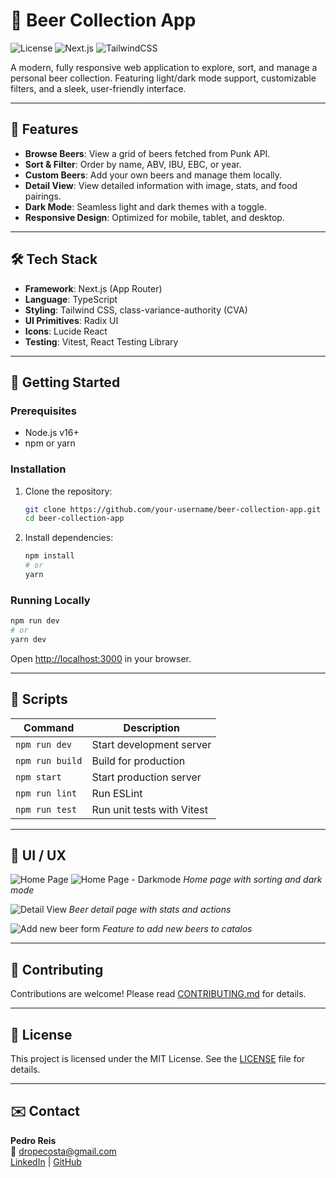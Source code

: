 # 🍺 Beer Collection App

![License](https://img.shields.io/badge/license-MIT-blue.svg)
![Next.js](https://img.shields.io/badge/Next.js-Typescript-blue)
![TailwindCSS](https://img.shields.io/badge/TailwindCSS-UI%20Framework-blue)

A modern, fully responsive web application to explore, sort, and manage a personal beer collection. Featuring light/dark mode support, customizable filters, and a sleek, user-friendly interface.

---

## 🚀 Features

- **Browse Beers**: View a grid of beers fetched from Punk API.
- **Sort & Filter**: Order by name, ABV, IBU, EBC, or year.
- **Custom Beers**: Add your own beers and manage them locally.
- **Detail View**: View detailed information with image, stats, and food pairings.
- **Dark Mode**: Seamless light and dark themes with a toggle.
- **Responsive Design**: Optimized for mobile, tablet, and desktop.

---

## 🛠️ Tech Stack

- **Framework**: Next.js (App Router)
- **Language**: TypeScript
- **Styling**: Tailwind CSS, class-variance-authority (CVA)
- **UI Primitives**: Radix UI
- **Icons**: Lucide React
- **Testing**: Vitest, React Testing Library

---

## 📝 Getting Started

### Prerequisites

- Node.js v16+
- npm or yarn

### Installation

1. Clone the repository:
   ```bash
   git clone https://github.com/your-username/beer-collection-app.git
   cd beer-collection-app
   ```
2. Install dependencies:
   ```bash
   npm install
   # or
   yarn
   ```

### Running Locally

```bash
npm run dev
# or
yarn dev
```
Open [http://localhost:3000](http://localhost:3000) in your browser.

---

## 🧪 Scripts

| Command           | Description                         |
|-------------------|-------------------------------------|
| `npm run dev`     | Start development server            |
| `npm run build`   | Build for production                |
| `npm start`       | Start production server             |
| `npm run lint`    | Run ESLint                          |
| `npm run test`    | Run unit tests with Vitest          |

---

## 📐 UI / UX
![Home Page](https://github.com/user-attachments/assets/a123f732-b508-4ba5-b84f-4438a8897ccb)
![Home Page - Darkmode](https://github.com/user-attachments/assets/a8f759cb-98f2-40e7-bd2c-6ffaebe73bb1)
*Home page with sorting and dark mode*  

![Detail View](https://github.com/user-attachments/assets/c1ae1993-6494-4176-9119-36904cf142ae)
*Beer detail page with stats and actions*

![Add new beer form](https://github.com/user-attachments/assets/efba3bda-a23a-419b-90dc-5d2073f5fdc9)
*Feature to add new beers to catalos*


---

## 🤝 Contributing

Contributions are welcome! Please read [CONTRIBUTING.md](CONTRIBUTING.md) for details.

---

## 📝 License

This project is licensed under the MIT License. See the [LICENSE](LICENSE) file for details.

---

## ✉️ Contact

**Pedro Reis**  
📧 dropecosta@gmail.com  
[LinkedIn](https://www.linkedin.com/in/dropecosta/) | [GitHub](https://github.com/dropecosta)
